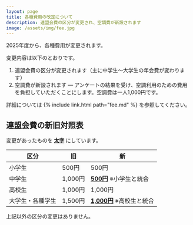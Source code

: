 ```yaml
---
layout: page
title: 各種費用の改定について
description: 連盟会費の区分が変更され、空調費が新設されます
image: /assets/img/fee.jpg
---
```

2025年度から、各種費用が変更されます。

変更内容は以下のとおりです。

1. 連盟会費の区分が変更されます（主に中学生〜大学生の年会費が変わります）
1. 空調費が新設されます &mdash; アンケートの結果を受け、空調利用のための費用を負担していただくことにします。空調費は一人1,000円です。

詳細については {% include link.html path="fee.md" %} を参照してください。

## 連盟会費の新旧対照表

変更があったものを **<u>太字</u>** にしています。

|区分|旧|新|
|----|--|--|
|小学生|500円|500円|
|中学生|1,000円|**<u>500円</u>** ※小学生と統合|
|高校生|1,000円|1,000円|
|大学生・各種学生|1,500円|**<u>1,000円</u>** ※高校生と統合|

上記以外の区分の変更はありません。
